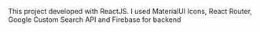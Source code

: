 This project developed with ReactJS. 
I used MaterialUI Icons, React Router, Google Custom Search API and Firebase for backend
